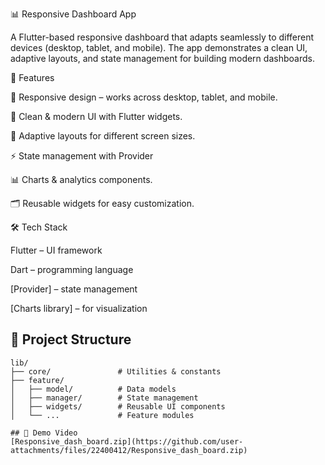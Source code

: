 📊 Responsive Dashboard App

A Flutter-based responsive dashboard that adapts seamlessly to different devices (desktop, tablet, and mobile). The app demonstrates a clean UI, adaptive layouts, and state management for building modern dashboards.

🚀 Features

📱 Responsive design – works across desktop, tablet, and mobile.

🎨 Clean & modern UI with Flutter widgets.

🔄 Adaptive layouts for different screen sizes.

⚡ State management with Provider

📊 Charts & analytics components.

🗂️ Reusable widgets for easy customization.

🛠️ Tech Stack

Flutter
 – UI framework

Dart
 – programming language

[Provider] – state management

[Charts library] – for visualization

## 📂 Project Structure

```plaintext
lib/
├── core/               # Utilities & constants
├── feature/
│   ├── model/          # Data models
│   ├── manager/        # State management
│   ├── widgets/        # Reusable UI components
│   └── ...             # Feature modules

## 🎥 Demo Video
[Responsive_dash_board.zip](https://github.com/user-attachments/files/22400412/Responsive_dash_board.zip)


